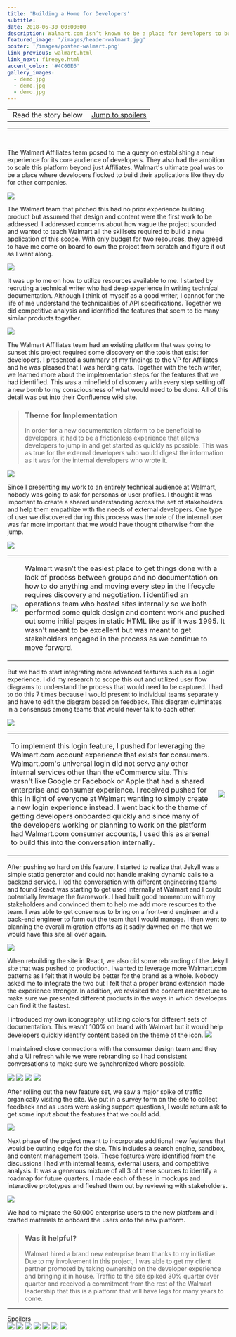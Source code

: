 ```yaml
---
title: 'Building a Home for Developers'
subtitle: 
date: 2018-06-30 00:00:00
description: Walmart.com isn’t known to be a place for developers to build shop. There are portals that exist but its fragmented across the company. A unified experience is vital to make Walmart a more tech friendly company to the outside world.
featured_image: '/images/header-walmart.jpg'
poster: '/images/poster-walmart.png'
link_previous: walmart.html
link_next: fireeye.html
accent_color: '#4C60E6'
gallery_images:
  - demo.jpg
  - demo.jpg
  - demo.jpg
---
```


<table class="post-navigation">

<tr>

<td><i class="fab fa-readme"></i> &nbsp;Read the story below</td>
<td><i class="fas fa-angle-double-down"></i> &nbsp;<a href="https://www.screenplay.design/project/walmart.html#spoilers" target="_self">Jump to spoilers</a> </td>

</tr>

</table>
<hr>
<div class="spacer">&nbsp;</div>

The Walmart Affiliates team posed to me a query on establishing a new experience for its core audience of developers. They also had the ambition to scale this platform beyond just Affiliates. Walmart's ultimate goal was to be a place where developers flocked to build their applications like they do for other companies.

<img src="../images/story-walmart-1.png">

The Walmart team that pitched this had no prior experience building product but assumed that design and content were the first work to be addressed. I addressed concerns about how vague the project sounded and wanted to teach Walmart all the skillsets required to build a new application of this scope. With only budget for two resources, they agreed to have me come on board to own the project from scratch and figure it out as I went along. 

<img src="../images/story-walmart-2.png">

It was up to me on how to utilize resources available to me. I started by recruting a technical writer who had deep experience in writing technical documentation. Although I think of myself as a good writer, I cannot for the life of me understand the technicalities of API specifications. Together we did competitive analysis and identified the features that seem to tie many similar products together.

<img src="../images/story-walmart-3.png">

The Walmart Affiliates team had an existing platform that was going to sunset this project required some discovery on the tools that exist for developers. I presented a summary of my findings to the VP for Affiliates and he was pleased that I was herding cats. Together with the tech writer, we learned more about the implementation steps for the features that we had identified. This was a minefield of discovery with every step setting off a new bomb to my consciousness of what would need to be done. All of this detail was put into their Confluence wiki site.

> <h3>Theme for Implementation</h3> In order for a new documentation platform to be beneficial to developers, it had to be a frictionless experience that allows developers to jump in and get started as quickly as possible. This was as true for the external developers who would digest the information as it was for the internal developers who wrote it.

<img src="../images/story-walmart-4.png">

Since I presenting my work to an entirely technical audience at Walmart, nobody was going to ask for personas or user profiles. I thought it was important to create a shared understanding across the set of stakeholders and help them empathize with the needs of external developers. One type of user we discovered during this process was the role of the internal user was far more important that we would have thought otherwise from the jump. 

<img src="../images/story-walmart-5.png">

<table>
<tr>

<td class="half">
<img src="../images/story-walmart-9.png">
</td>
<td>
<p>Walmart wasn’t the easiest place to get things done with a lack of process between groups and no documentation on how to do anything and moving every step in the lifecycle requires discovery and negotiation. I identified an operations team who hosted sites internally so we both performed some quick design and content work and pushed out some initial pages in static HTML like as if it was 1995. It wasn't meant to be excellent but was meant to get stakeholders engaged in the process as we continue to move forward.</p>
</td>

</tr>
</table>

But we had to start integrating more advanced features such as a Login experience. I did my research to scope this out and utilized user flow diagrams to understand the process that would need to be captured. I had to do this 7 times because I would present to individual teams separately and have to edit the diagram based on feedback. This diagram culminates in a consensus among teams that would never talk to each other.

<img src="../images/story-walmart-8.png">

<table>
<tr>

<td>
<p>To implement this login feature, I pushed for leveraging the Walmart.com account experience that exists for consumers. Walmart.com's universal login did not serve any other internal services other than the eCommerce site. This wasn't like Google or Facebook or Apple that had a shared enterprise and consumer experience. I received pushed for this in light of everyone at Walmart wanting to simply create a new login experience instead. I went back to the theme of getting developers onboarded quickly and since many of the developers working or planning to work on the platform had Walmart.com consumer accounts, I used this as arsenal to build this into the conversation internally.</p>
</td>
<td class="third">
<img src="../images/story-walmart-11.png">
</td>

</tr>
</table>

After pushing so hard on this feature, I started to realize that Jekyll was a simple static generator and could not handle making dynamic calls to a backend service. I led the conversation with different engineering teams and found React was starting to get used internally at Walmart and I could potentially leverage the framework. I had built good momentum with my stakeholders and convinced them to help me add more resources to the team. I was able to get consensus to bring on a front-end engineer and a back-end engineer to form out the team that I would manage. I then went to planning the overall migration efforts as it sadly dawned on me that we would have this site all over again.

<img src="../images/story-walmart-13.png">

When rebuilding the site in React, we also did some rebranding of the Jekyll site that was pushed to production. I wanted to leverage more Walmart.com patterns as I felt that it would be better for the brand as a whole. Nobody asked me to integrate the two but I felt that a proper brand extension made the experience stronger. In addition, we revisited the content architecture to make sure we presented different products in the ways in which develoeprs can find it the fastest.

I introduced my own iconography, utilizing colors for different sets of documentation. This wasn't 100% on brand with Walmart but it would help developers quickly identify content based on the theme of the icon.
<img src="../images/story-walmart-x8.png">

I maintained close connections with the consumer design team and they ahd a UI refresh while we were rebranding so I had consistent conversations to make sure we synchronized where possible.

<div class="gallery" data-columns="1">
<img src="../images/story-walmart-14a.jpg">
<img src="../images/story-walmart-14b.png">
<img src="../images/story-walmart-14c.png">
<img src="../images/story-walmart-14d.png">
</div>


After rolling out the new feature set, we saw a major spike of traffic organically visiting the site. We put in a survey form on the site to collect feedback and as users were asking support questions, I would return ask to get some input about the features that we could add.

<img src="../images/story-walmart-15.png">


Next phase of the project meant to incorporate additional new features that would be cutting edge for the site. This includes a search engine, sandbox, and content management tools. These features were identified from the discussions I had with internal teams, external users, and competitive analysis. It was a generous mixture of all 3 of these sources to identify a roadmap for future quarters. I made each of these in mockups and interactive prototypes and fleshed them out by reviewing with stakeholders.

<img src="../images/story-walmart-14e.png">

We had to migrate the 60,000 enterprise users to the new platform and I crafted materials to onboard the users onto the new platform. 

> <h3>Was it helpful?</h3> Walmart hired a brand new enterprise team thanks to my initiative. Due to my involvement in this project, I was able to get my client partner promoted by taking ownership on the developer experience and bringing it in house. Traffic to the site spiked 30% quarter over quarter and received a commitment from the rest of the Walmart leadership that this is a platform that will have legs for many years to come.

<hr>
<a id="spoilers">Spoilers</a>
<div class="gallery" data-columns="3">
<img src="../images/story-walmart-5.png">
<img src="../images/story-walmart-8.png">
<img src="../images/story-walmart-14a.jpg">
<img src="../images/story-walmart-14b.png">
<img src="../images/story-walmart-14c.png">
<img src="../images/story-walmart-14d.png">
<img src="../images/story-walmart-14e.png">
</div>
